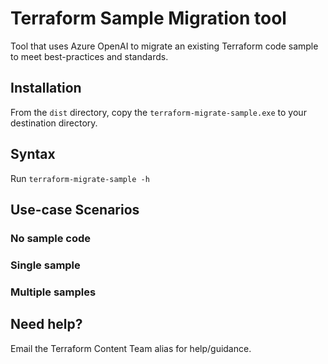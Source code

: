 # Terraform Sample Migration tool

Tool that uses Azure OpenAI to migrate an existing Terraform code sample to meet best-practices and standards.

## Installation

From the `dist` directory, copy the `terraform-migrate-sample.exe`  to your destination directory.

## Syntax

Run `terraform-migrate-sample -h`

## Use-case Scenarios

### No sample code

### Single sample

### Multiple samples

## Need help?

Email the Terraform Content Team alias for help/guidance.